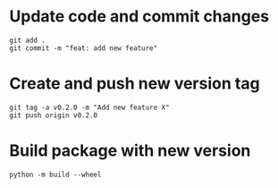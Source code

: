 # Update code and commit changes

    git add .
    git commit -m "feat: add new feature"

# Create and push new version tag

    git tag -a v0.2.0 -m "Add new feature X"
    git push origin v0.2.0

# Build package with new version

    python -m build --wheel
